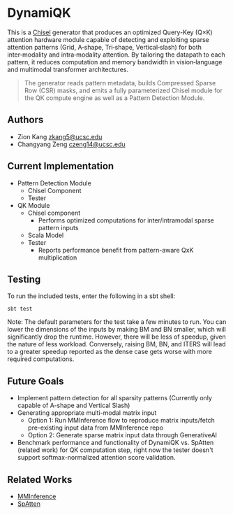 # DynamiQK

This is a [Chisel](https://chisel-lang.org/) generator that produces an optimized Query-Key (Q×K) attention hardware module capable of detecting and exploiting sparse attention patterns (Grid, A‑shape, Tri‑shape, Vertical‑slash) for both inter‑modality and intra‑modality attention. By tailoring the datapath to each pattern, it reduces computation and memory bandwidth in vision‑language and multimodal transformer architectures.

> The generator reads pattern metadata, builds Compressed Sparse Row (CSR) masks, and emits a fully parameterized Chisel module for the QK compute engine as well as a Pattern Detection Module.

## Authors

* Zion Kang <zkang5@ucsc.edu>
* Changyang Zeng <czeng14@ucsc.edu>

## Current Implementation
* Pattern Detection Module
  * Chisel Component
  * Tester
* QK Module
  * Chisel component
    * Performs optimized computations for inter/intramodal sparse pattern inputs
  * Scala Model
  * Tester
    * Reports performance benefit from pattern-aware QxK multiplication

## Testing
To run the included tests, enter the following in a sbt shell:
```console
sbt test
```
Note: The default parameters for the test take a few minutes to run. You can lower the dimensions of the inputs by making BM and BN smaller, which will significantly drop the runtime. However, there will be less of speedup, given the nature of less workload. Conversely, raising BM, BN, and ITERS will lead to a greater speedup reported as the dense case gets worse with more required computations.

## Future Goals
* Implement pattern detection for all sparsity patterns (Currently only capable of A-shape and Vertical Slash)
* Generating appropriate multi-modal matrix input
  * Option 1: Run MMInference flow to reproduce matrix inputs/fetch pre-existing input data from MMInference repo
  * Option 2: Generate sparse matrix input data through GenerativeAI
* Benchmark performance and functionality of DynamiQK vs. SpAtten (related work) for QK computation step, right now the tester doesn't support softmax-normalized attention score validation.

## Related Works
* [MMInference](https://github.com/microsoft/MInference)
* [SpAtten](https://github.com/mit-han-lab/spatten)
